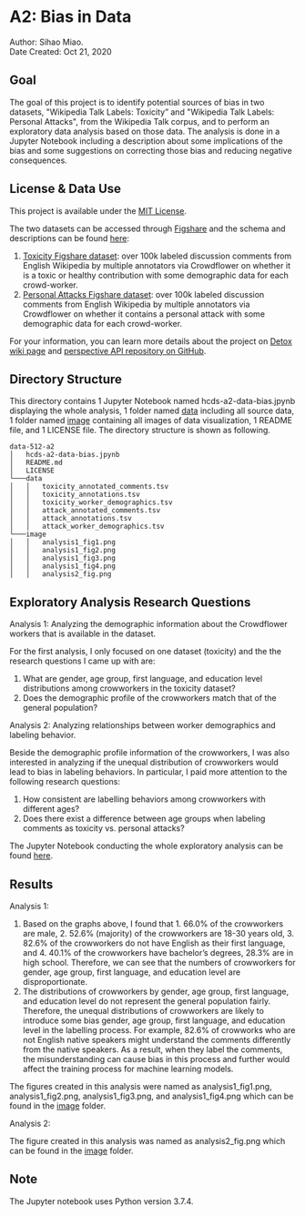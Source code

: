 # A2: Bias in Data
Author: Sihao Miao.  
Date Created: Oct 21, 2020

## Goal
The goal of this project is to identify potential sources of bias in two datasets, "Wikipedia Talk Labels: Toxicity” and "Wikipedia Talk Labels: Personal Attacks", from the Wikipedia Talk corpus, and to perform an exploratory data analysis based on those data. The analysis is done in a Jupyter Notebook including a description about some implications of the bias and some suggestions on correcting those bias and reducing negative consequences. 

## License & Data Use
This project is available under the [MIT License](https://github.com/mshhh/data-512/blob/main/data-512-a1/LICENSE).

The two datasets can be accessed through [Figshare](https://figshare.com/projects/Wikipedia_Talk/16731) and the schema and descriptions can be found [here](https://meta.wikimedia.org/wiki/Research:Detox/Data_Release): 

1. [Toxicity Figshare dataset](https://figshare.com/articles/Wikipedia_Talk_Labels_Toxicity/4563973): over 100k labeled discussion comments from English Wikipedia by multiple annotators via Crowdflower on whether it is a toxic or healthy contribution with some demographic data for each crowd-worker.
2. [Personal Attacks Figshare dataset](https://figshare.com/articles/Wikipedia_Talk_Labels_Personal_Attacks/4054689): over 100k labeled discussion comments from English Wikipedia by multiple annotators via Crowdflower on whether it contains a personal attack with some demographic data for each crowd-worker. 

For your information, you can learn more details about the project on [Detox wiki page](https://meta.wikimedia.org/wiki/Research:Detox) and [perspective API repository on GitHub](https://github.com/conversationai/perspectiveapi/wiki/perspective-hacks).

## Directory Structure 
This directory contains 1 Jupyter Notebook named hcds-a2-data-bias.jpynb displaying the whole analysis, 1 folder named [data](https://github.com/mshhh/data-512/tree/main/data-512-a2/data) including all source data, 1 folder named [image](https://github.com/mshhh/data-512/tree/main/data-512-a2/image) containing all images of data visualization, 1 README file, and 1 LICENSE file. The directory structure is shown as following. 
    
```
data-512-a2
│   hcds-a2-data-bias.jpynb  
│   README.md
│   LICENSE
└───data
│   │   toxicity_annotated_comments.tsv
│   │   toxicity_annotations.tsv
│   │   toxicity_worker_demographics.tsv
│   │   attack_annotated_comments.tsv
│   │   attack_annotations.tsv
│   │   attack_worker_demographics.tsv   
└───image
│   │   analysis1_fig1.png
│   │   analysis1_fig2.png
│   │   analysis1_fig3.png
│   │   analysis1_fig4.png
│   │   analysis2_fig.png
```
      
## Exploratory Analysis Research Questions 

Analysis 1: Analyzing the demographic information about the Crowdflower workers that is available in the dataset. 

For the first analysis, I only focused on one dataset (toxicity) and the the research questions I came up with are: 

1. What are gender, age group, first language, and education level distributions among crowworkers in the toxicity dataset? 
2. Does the demographic profile of the crowworkers match that of the general population?

Analysis 2: Analyzing relationships between worker demographics and labeling behavior.

Beside the demographic profile information of the crowworkers, I was also interested in analyzing if the unequal distribution of crowworkers would lead to bias in labeling behaviors. In particular, I paid more attention to the following research questions:

1. How consistent are labelling behaviors among crowworkers with different ages?
2. Does there exist a difference between age groups when labeling comments as toxicity vs. personal attacks?

The Jupyter Notebook conducting the whole exploratory analysis can be found [here]().

## Results

Analysis 1:
    
1. Based on the graphs above, I found that 1. 66.0% of the crowworkers are male, 2. 52.6% (majority) of the crowworkers are 18-30 years old, 3. 82.6% of the crowworkers do not have English as their first language, and 4. 40.1% of the crowworkers have bachelor’s degrees, 28.3% are in high school. Therefore, we can see that the numbers of crowworkers for gender, age group, first language, and education level are disproportionate.    
2. The distributions of crowworkers by gender, age group, first language, and education level do not represent the general population fairly. Therefore, the unequal distributions of crowworkers are likely to introduce some bias gender, age group, first language, and education level in the labelling process. For example, 82.6% of crowworks who are not English native speakers might understand the comments differently from the native speakers. As a result, when they label the comments, the misunderstanding can cause bias in this process and further would affect the training process for machine learning models.

The figures created in this analysis were named as analysis1_fig1.png, analysis1_fig2.png, analysis1_fig3.png, and analysis1_fig4.png which can be found in the [image](https://github.com/mshhh/data-512/tree/main/data-512-a2/image) folder.

Analysis 2:


The figure created in this analysis was named as analysis2_fig.png which can be found in the [image](https://github.com/mshhh/data-512/tree/main/data-512-a2/image) folder.

## Note
The Jupyter notebook uses Python version 3.7.4.


